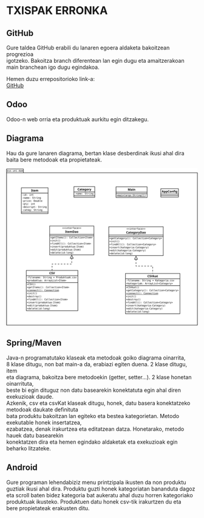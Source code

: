 # TXISPAK ERRONKA
## GitHub
Gure taldea GitHub erabili du lanaren egoera aldaketa bakoitzean progrezioa   
igotzeko. Bakoitza branch diferentean lan egin dugu eta amaitzerakoan  
main branchean igo dugu egindakoa.

Hemen duzu errepositorioko link-a:  
[GitHub](https://github.com/beviga99/txispak_erronka)

## Odoo
Odoo-n web orria eta produktuak aurkitu egin ditzakegu. 

## Diagrama
Hau da gure lanaren diagrama, bertan klase desberdinak ikusi ahal dira  
baita bere metodoak eta propietateak.

![Diagrama](https://raw.githubusercontent.com/beviga99/txispak_erronka/jon/Diagrama.svg)

## Spring/Maven
Java-n programatutako klaseak eta metodoak goiko diagrama oinarrita,  
8 klase ditugu, non bat main-a da, erabiazi egiten duena. 2 klase ditugu, item  
eta diagrama, bakoitza bere metodoekin (getter, setter...). 2 klase honetan oinarrituta,  
beste bi egin dituguz non datu basearekin konektatuta egin ahal diren exekuzioak daude.  
Azkenik, csv eta csvKat klaseak ditugu, honek, datu basera konektatzeko metodoak daukate definituta  
bata produktu bakoitzan lan egiteko eta bestea kategorietan. Metodo exekutable honek insertatzea,  
ezabatzea, denak irakurtzea eta editatzean datza. Honetarako, metodo hauek datu basearekin  
konektatzen dira eta hemen egindako aldaketak eta exekuzioak egin beharko litzateke. 

## Android
Gure programan lehendabiziz menu printzipala ikusten da non produktu  
guztiak ikusi ahal dira. Produktu guzti honek kategoriatan bananduta dagoz  
eta scroll baten bidez kategoria bat aukeratu ahal duzu horren kategoriako  
produktuak ikusteko. Produktuen datu honek csv-tik irakurtzen du eta  
bere propietateak erakusten ditu. 
